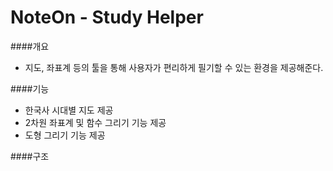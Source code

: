 # NoteOn - Study Helper
####개요<br>
* 지도, 좌표계 등의 툴을 통해 사용자가 편리하게 필기할 수 있는 환경을 제공해준다.

####기능<br>
* 한국사 시대별 지도 제공<br>
* 2차원 좌표계 및 함수 그리기 기능 제공<br>
* 도형 그리기 기능 제공 <br>

####구조
